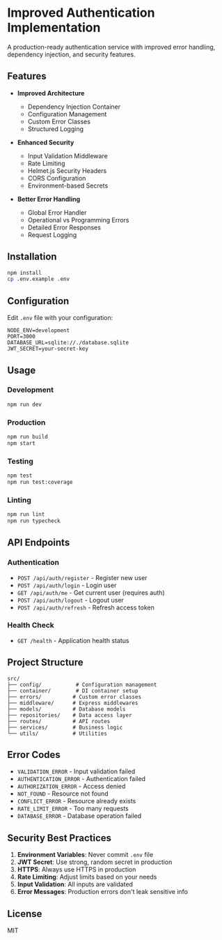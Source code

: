 # Improved Authentication Implementation

A production-ready authentication service with improved error handling, dependency injection, and security features.

## Features

- **Improved Architecture**
  - Dependency Injection Container
  - Configuration Management
  - Custom Error Classes
  - Structured Logging

- **Enhanced Security**
  - Input Validation Middleware
  - Rate Limiting
  - Helmet.js Security Headers
  - CORS Configuration
  - Environment-based Secrets

- **Better Error Handling**
  - Global Error Handler
  - Operational vs Programming Errors
  - Detailed Error Responses
  - Request Logging

## Installation

```bash
npm install
cp .env.example .env
```

## Configuration

Edit `.env` file with your configuration:

```env
NODE_ENV=development
PORT=3000
DATABASE_URL=sqlite://./database.sqlite
JWT_SECRET=your-secret-key
```

## Usage

### Development

```bash
npm run dev
```

### Production

```bash
npm run build
npm start
```

### Testing

```bash
npm test
npm run test:coverage
```

### Linting

```bash
npm run lint
npm run typecheck
```

## API Endpoints

### Authentication

- `POST /api/auth/register` - Register new user
- `POST /api/auth/login` - Login user
- `GET /api/auth/me` - Get current user (requires auth)
- `POST /api/auth/logout` - Logout user
- `POST /api/auth/refresh` - Refresh access token

### Health Check

- `GET /health` - Application health status

## Project Structure

```
src/
├── config/           # Configuration management
├── container/        # DI container setup
├── errors/          # Custom error classes
├── middleware/      # Express middlewares
├── models/          # Database models
├── repositories/    # Data access layer
├── routes/          # API routes
├── services/        # Business logic
└── utils/           # Utilities
```

## Error Codes

- `VALIDATION_ERROR` - Input validation failed
- `AUTHENTICATION_ERROR` - Authentication failed
- `AUTHORIZATION_ERROR` - Access denied
- `NOT_FOUND` - Resource not found
- `CONFLICT_ERROR` - Resource already exists
- `RATE_LIMIT_ERROR` - Too many requests
- `DATABASE_ERROR` - Database operation failed

## Security Best Practices

1. **Environment Variables**: Never commit `.env` file
2. **JWT Secret**: Use strong, random secret in production
3. **HTTPS**: Always use HTTPS in production
4. **Rate Limiting**: Adjust limits based on your needs
5. **Input Validation**: All inputs are validated
6. **Error Messages**: Production errors don't leak sensitive info

## License

MIT